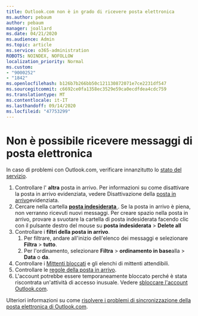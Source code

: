 ```yaml
---
title: Outlook.com non è in grado di ricevere posta elettronica
ms.author: pebaum
author: pebaum
manager: joallard
ms.date: 04/21/2020
ms.audience: Admin
ms.topic: article
ms.service: o365-administration
ROBOTS: NOINDEX, NOFOLLOW
localization_priority: Normal
ms.custom:
- "9000252"
- "1842"
ms.openlocfilehash: b126b7b266bb50c121130872071e7ce2231df547
ms.sourcegitcommit: c6692ce0fa1358ec3529e59ca0ecdfdea4cdc759
ms.translationtype: MT
ms.contentlocale: it-IT
ms.lasthandoff: 09/14/2020
ms.locfileid: "47753299"
---
```

# <a name="unable-to-receive-email"></a>Non è possibile ricevere messaggi di posta elettronica

In caso di problemi con Outlook.com, verificare innanzitutto lo [stato del servizio](https://go.microsoft.com/fwlink/p/?linkid=837482).

1. Controllare l' **altra** posta in arrivo. Per informazioni su come disattivare la posta in arrivo evidenziata, vedere Disattivazione della [posta in arrivo](https://support.office.com/article/f714d94d-9e63-4217-9ccb-6cb2986aa1b2)evidenziata. 
2. Cercare nella cartella [ **posta indesiderata** ](https://outlook.live.com/mail/junkemail). Se la posta in arrivo è piena, non verranno ricevuti nuovi messaggi. Per creare spazio nella posta in arrivo, provare a svuotare la cartella di posta indesiderata facendo clic con il pulsante destro del mouse su **posta indesiderata**  >  **Delete all**
3. Controllare i **filtri della posta in arrivo**. 
    1. Per filtrare, andare all'inizio dell'elenco dei messaggi e selezionare **Filtra**  >  **tutto**.
    2. Per l'ordinamento, selezionare **Filtra**  >  **ordinamento in base**alla  >  **Data** o **da**.
4. Controllare i [Mittenti bloccati](https://outlook.live.com/mail/options/mail/junkEmail) e gli elenchi di mittenti attendibili.
5. Controllare le [regole della posta in arrivo](https://outlook.live.com/mail/options/mail/rules).
6. L'account potrebbe essere temporaneamente bloccato perché è stata riscontrata un'attività di accesso inusuale. Vedere [sbloccare l'account Outlook.com](https://support.office.com/article/f4ad2701-d166-4d8b-8a6a-9af2a1f8a4c4).

Ulteriori informazioni su come [risolvere i problemi di sincronizzazione della posta elettronica di Outlook.com](https://support.office.com/article/d39e3341-8d79-4bf1-b3c7-ded602233642).
